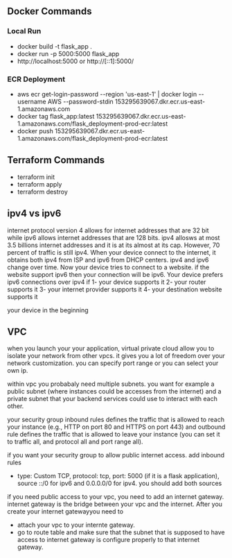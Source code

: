 ## Docker Commands
### Local Run

* docker build -t flask_app .
* docker run -p 5000:5000 flask_app
* http://localhost:5000 or http://[::1]:5000/

### ECR Deployment

* aws ecr get-login-password --region 'us-east-1' | docker login --username AWS --password-stdin 153295639067.dkr.ecr.us-east-1.amazonaws.com
* docker tag flask_app:latest 153295639067.dkr.ecr.us-east-1.amazonaws.com/flask_deployment-prod-ecr:latest
* docker push 153295639067.dkr.ecr.us-east-1.amazonaws.com/flask_deployment-prod-ecr:latest

## Terraform Commands
* terraform init
* terraform apply
* terraform destroy

## ipv4 vs ipv6
internet protocol version 4 allows for internet addresses that are 32 bit while ipv6 allows internet addresses that are 128 bits. ipv4 allosws at most 3.5 billions internet addresses and it is at its almost at its cap. However, 70 percent of traffic is still ipv4. When your device connect to the internet, it obtains both ipv4 from ISP and ipv6 from DHCP centers. ipv4 and ipv6 change over time. Now your device tries to connect to a website. if the website support ipv6 then your connection will be ipv6. Your device prefers ipv6 connections over ipv4 if 1- your device supports it 2- your router supports it 3- your internet provider supports it 4- your destination website supports it

your device in the beginning 

## VPC
when you launch your your application, virtual private cloud allow you to isolate your network from other vpcs. it gives you a lot of freedom over your network customization. you can specify port range or you can select your own ip.

within vpc you probabaly need multiple subnets. you want for example a public subnet (where instances could be accesses from the internet) and a private subnet that your backend services could use to interact with each other. 

your security group inbound rules defines the traffic that is allowed to reach your instance (e.g., HTTP on port 80 and HTTPS on port 443) and outbound rule defines the traffic that is allowed to leave your instance (you can set it to traffic all, and protocol all and port range all). 

if you want your security group to allow public internet access. add inbound rules
* type: Custom TCP, protocol: tcp, port: 5000 (if it is a flask application), source ::/0 for ipv6 and 0.0.0.0/0 for ipv4. you should add both sources

if you need public access to your vpc, you need to add an internet gateway. internet gateway is the bridge between your vpc and the internet. After you create your internet gatewayyou need to 
- attach your vpc to your internte gateway. 
- go to route table and make sure that the subnet that is supposed to have access to internet gateway is configure properly to that internet gateway.
